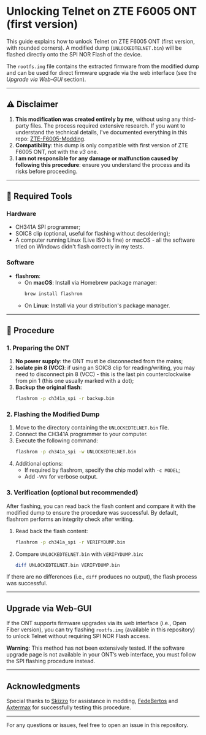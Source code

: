 # Unlocking Telnet on ZTE F6005 ONT (first version)

This guide explains how to unlock Telnet on ZTE F6005 ONT (first version, with rounded corners). A modified dump (`UNLOCKEDTELNET.bin`) will be flashed directly onto the SPI NOR Flash of the device.

The `rootfs.img` file contains the extracted firmware from the modified dump and can be used for direct firmware upgrade via the web interface (see the *Upgrade via Web-GUI* section).

---

## ⚠️ Disclaimer

1. **This modification was created entirely by me**, without using any third-party files. The process required extensive research. If you want to understand the technical details, I've documented everything in this repo: [ZTE-F6005-Modding](https://github.com/rgiorgiotech/ZTE-F6005-Modding).
2. **Compatibility**: this dump is only compatible with first version of ZTE F6005 ONT, not with the _v3_ one.
3. **I am not responsible for any damage or malfunction caused by following this procedure**: ensure you understand the process and its risks before proceeding.

---

## 🔧 Required Tools

### Hardware
- CH341A SPI programmer;
- SOIC8 clip (optional, useful for flashing without desoldering);
- A computer running Linux (Live ISO is fine) or macOS - all the software tried on Windows didn't flash correctly in my tests.

### Software
- **flashrom**:
  - On **macOS**: Install via Homebrew package manager:
    ```bash
    brew install flashrom
    ```
  - On **Linux**: Install via your distribution's package manager.

---

## 🚀 Procedure

### 1. Preparing the ONT
1. **No power supply**: the ONT must be disconnected from the mains;
2. **Isolate pin 8 (VCC)**: if using an SOIC8 clip for reading/writing, you may need to disconnect pin 8 (VCC) - this is the last pin counterclockwise from pin 1 (this one usually marked with a dot);
3. **Backup the original flash**:
   ```bash
   flashrom -p ch341a_spi -r backup.bin
   ```

### 2. Flashing the Modified Dump
1. Move to the directory containing the `UNLOCKEDTELNET.bin` file.
2. Connect the CH341A programmer to your computer.
3. Execute the following command:
   ```bash
   flashrom -p ch341a_spi -w UNLOCKEDTELNET.bin
   ```
4. Additional options:
   - If required by flashrom, specify the chip model with `-c MODEL`;
   - Add `-VVV` for verbose output.
  
### 3. Verification (optional but recommended)
After flashing, you can read back the flash content and compare it with the modified dump to ensure the procedure was successful. By default, flashrom performs an integrity check after writing.

1. Read back the flash content:
   ```bash
   flashrom -p ch341a_spi -r VERIFYDUMP.bin
   ```
2. Compare `UNLOCKEDTELNET.bin` with `VERIFYDUMP.bin`:
   ```bash
   diff UNLOCKEDTELNET.bin VERIFYDUMP.bin
   ```
If there are no differences (i.e., `diff` produces no output), the flash process was successful.

---

## Upgrade via Web-GUI

If the ONT supports firmware upgrades via its web interface (i.e., Open Fiber version), you can try flashing `rootfs.img` (available in this repository) to unlock Telnet without requiring SPI NOR Flash access.

**Warning**: This method has not been extensively tested. If the software upgrade page is not available in your ONT’s web interface, you must follow the SPI flashing procedure instead.

---

## Acknowledgments
Special thanks to <ins>Skizzo</ins> for assistance in modding, [FedeBertos](https://github.com/FedeBertos) and <ins>Axtermax</ins> for successfully testing this procedure.

---

For any questions or issues, feel free to open an issue in this repository.
